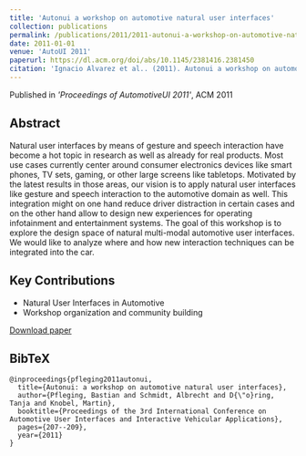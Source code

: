 ```yaml
---
title: 'Autonui a workshop on automotive natural user interfaces'
collection: publications
permalink: /publications/2011/2011-autonui-a-workshop-on-automotive-natural-user-inte
date: 2011-01-01
venue: 'AutoUI 2011'
paperurl: https://dl.acm.org/doi/abs/10.1145/2381416.2381450
citation: 'Ignacio Alvarez et al.. (2011). Autonui a workshop on automotive natural user interfaces.in Autoui 2011'
---
```


Published in *'Proceedings of AutomotiveUI 2011'*, ACM 2011

## Abstract

Natural user interfaces by means of gesture and speech interaction have become a hot topic in research as well as already for real products. Most use cases currently center around consumer electronics devices like smart phones, TV sets, gaming, or other large screens like tabletops.
Motivated by the latest results in those areas, our vision is to apply natural user interfaces like gesture and speech interaction to the automotive domain as well. This integration might on one hand reduce driver distraction in certain cases and on the other hand allow to design new experiences for operating infotainment and entertainment systems.
The goal of this workshop is to explore the design space of natural multi-modal automotive user interfaces. We would like to analyze where and how new interaction techniques can be integrated into the car.

## Key Contributions

* Natural User Interfaces in Automotive
* Workshop organization and community building

[Download paper](https://dl.acm.org/doi/abs/10.1145/2381416.2381450)

## BibTeX

```
@inproceedings{pfleging2011autonui,
  title={Autonui: a workshop on automotive natural user interfaces},
  author={Pfleging, Bastian and Schmidt, Albrecht and D{\"o}ring, Tanja and Knobel, Martin},
  booktitle={Proceedings of the 3rd International Conference on Automotive User Interfaces and Interactive Vehicular Applications},
  pages={207--209},
  year={2011}
}
```